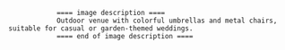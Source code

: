 
                ==== image description ====
                Outdoor venue with colorful umbrellas and metal chairs, suitable for casual or garden-themed weddings.
                ==== end of image description ====
                